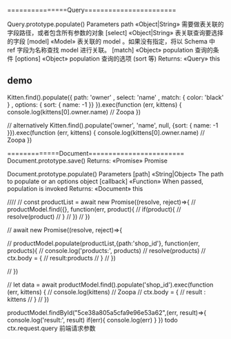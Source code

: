 
===============Query=======================

Query.prototype.populate()
Parameters
path «Object|String» 需要做表关联的字段路径，或者包含所有参数的对象
[select] «Object|String» 表关联查询要选择的字段
[model] «Model» 表关联的 model 。如果没有指定，将以 Schema 中 ref 字段为名称查找 model 进行关联。
[match] «Object» population 查询的条件
[options] «Object» population 查询的选项 (sort 等)
Returns:
«Query» this

## demo
Kitten.find().populate({
    path: 'owner'
  , select: 'name'
  , match: { color: 'black' }
  , options: { sort: { name: -1 }}
}).exec(function (err, kittens) {
  console.log(kittens[0].owner.name) // Zoopa
})

// alternatively
Kitten.find().populate('owner', 'name', null, {sort: { name: -1 }}).exec(function (err, kittens) {
  console.log(kittens[0].owner.name) // Zoopa
})


=============Document========================
Document.prototype.save()
Returns:
«Promise» Promise


Document.prototype.populate()
Parameters
[path] «String|Object» The path to populate or an options object
[callback] «Function» When passed, population is invoked
Returns:
«Document» this

////
  //   const productList = await new Promise((resolve, reject)=>{
  //     productModel.find({}, function(err, product){
  //         if(product){
  //           resolve(product)
  //         }
  //     })
  //   })

  //   await new Promise((resolve, reject)=>{

  //   productModel.populate(productList,{path:'shop_id'}, function(err, products){
  //     console.log('products:', products)
  //     resolve(products)
  //     ctx.body = {
  //       result:products
  //     }
  //   })

  //  })

  //  let data  = await productModel.find().populate('shop_id').exec(function (err, kittens) {
  //     console.log(kittens) // Zoopa
  //     ctx.body = {
  //       result : kittens
  //     }
  //   })


 productModel.findById("5ce38a805a5cfa9e96e53a62",(err, result)=>{
      console.log('result:', result)
      if(err){
           console.log(err)
        }
     })
  todo  ctx.request.query 前端请求参数